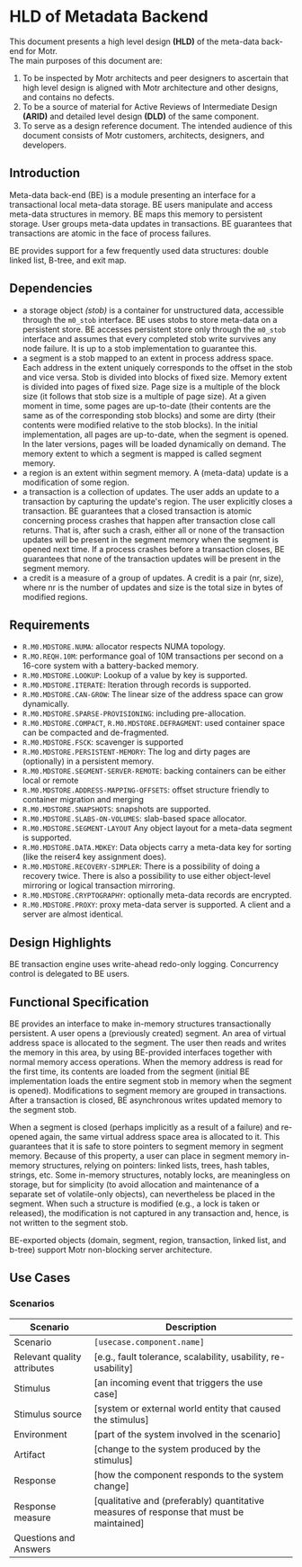 # HLD of Metadata Backend
This document presents a high level design **(HLD)** of the meta-data back-end for Motr.   
The main purposes of this document are:  
 1. To be inspected by Motr architects and peer designers to ascertain that high level design is aligned with Motr architecture and other designs, and contains no defects.
 2.  To be a source of material for Active Reviews of Intermediate Design **(ARID)** and detailed level design **(DLD)** of the same component.
 3. To serve as a design reference document. The intended audience of this document consists of Motr customers, architects, designers, and developers.  


## Introduction  
 Meta-data back-end (BE) is a module presenting an interface for a transactional local meta-data storage. BE users manipulate and access meta-data structures in memory. BE maps this memory to persistent storage. User groups meta-data updates in transactions. BE guarantees that transactions are atomic in the face of process failures.

BE provides support for a few frequently used data structures: double linked list, B-tree, and exit map.  


 ## Dependencies  
 - a storage object *(stob)* is a container for unstructured data, accessible through the `m0_stob` interface. BE uses stobs to store meta-data on a persistent store. BE accesses persistent store only through the `m0_stob` interface and assumes that every completed stob write survives any node failure. It is up to a stob implementation to guarantee this.  
 - a segment is a stob mapped to an extent in process address space. Each address in the extent uniquely corresponds to the offset in the stob and vice versa. Stob is divided into blocks of fixed size. Memory extent is divided into pages of fixed size. Page size is a multiple of the block size (it follows that stob size is a multiple of page size). At a given moment in time, some pages are up-to-date (their contents are the same as of the corresponding stob blocks) and some are dirty (their contents were modified relative to the stob blocks). In the initial implementation, all pages are up-to-date, when the segment is opened. In the later versions, pages will be loaded dynamically on demand. The memory extent to which a segment is mapped is called segment memory.
 - a region is an extent within segment memory. A (meta-data) update is a modification of some region.
 - a transaction is a collection of updates. The user adds an update to a transaction by capturing the update's region. The user explicitly closes a transaction. BE guarantees that a closed transaction is atomic concerning process crashes that happen after transaction close call returns. That is, after such a crash, either all or none of the transaction updates will be present in the segment memory when the segment is opened next time. If a process crashes before a transaction closes, BE guarantees that none of the transaction updates will be present in the segment memory.
 - a credit is a measure of a group of updates. A credit is a pair (nr, size), where nr is the number of updates and size is the total size in bytes of modified regions.  

 ## Requirements

* `R.M0.MDSTORE.NUMA`: allocator respects NUMA topology.
* `R.MO.REQH.10M`: performance goal of 10M transactions per second on a 16-core system with a battery-backed memory.
* `R.M0.MDSTORE.LOOKUP`: Lookup of a value by key is supported.
* `R.M0.MDSTORE.ITERATE`: Iteration through records is supported.
* `R.M0.MDSTORE.CAN-GROW`: The linear size of the address space can grow dynamically.
* `R.M0.MDSTORE.SPARSE-PROVISIONING`: including pre-allocation.
* `R.M0.MDSTORE.COMPACT`, `R.M0.MDSTORE.DEFRAGMENT`: used container space can be compacted and de-fragmented.
* `R.M0.MDSTORE.FSCK`: scavenger is supported
* `R.M0.MDSTORE.PERSISTENT-MEMORY`: The log and dirty pages are (optionally) in a persistent memory.
* `R.M0.MDSTORE.SEGMENT-SERVER-REMOTE`: backing containers can be either local or remote
* `R.M0.MDSTORE.ADDRESS-MAPPING-OFFSETS`: offset structure friendly to container migration and merging
* `R.M0.MDSTORE.SNAPSHOTS`: snapshots are supported.
* `R.M0.MDSTORE.SLABS-ON-VOLUMES`: slab-based space allocator.
* `R.M0.MDSTORE.SEGMENT-LAYOUT` Any object layout for a meta-data segment is supported.
* `R.M0.MDSTORE.DATA.MDKEY`: Data objects carry a meta-data key for sorting (like the reiser4 key assignment does).
* `R.M0.MDSTORE.RECOVERY-SIMPLER`: There is a possibility of doing a recovery twice. There is also a possibility to use either object-level mirroring or logical transaction mirroring.
* `R.M0.MDSTORE.CRYPTOGRAPHY`: optionally meta-data records are encrypted.
* `R.M0.MDSTORE.PROXY`: proxy meta-data server is supported. A client and a server are almost identical.  

## Design Highlights
BE transaction engine uses write-ahead redo-only logging. Concurrency control is delegated to BE users.  

## Functional Specification
BE provides an interface to make in-memory structures transactionally persistent. A user opens a (previously created) segment. An area of virtual address space is allocated to the segment. The user then reads and writes the memory in this area, by using BE-provided interfaces together with normal memory access operations. When the memory address is read for the first time, its contents are loaded from the segment (initial BE implementation loads the entire segment stob in memory when the segment is opened). Modifications to segment memory are grouped in transactions. After a transaction is closed, BE asynchronous writes updated memory to the segment stob.  

When a segment is closed (perhaps implicitly as a result of a failure) and re-opened again, the same virtual address space area is allocated to it. This guarantees that it is safe to store pointers to segment memory in segment memory. Because of this property, a user can place in segment memory in-memory structures, relying on pointers: linked lists, trees, hash tables, strings, etc. Some in-memory structures, notably locks, are meaningless on storage, but for simplicity (to avoid allocation and maintenance of a separate set of volatile-only objects), can nevertheless be placed in the segment. When such a structure is modified (e.g., a lock is taken or released), the modification is not captured in any transaction and, hence, is not written to the segment stob.  

BE-exported objects (domain, segment, region, transaction, linked list, and b-tree) support Motr non-blocking server architecture.  

## Use Cases  
### Scenarios   

|Scenario | Description |
|---------|-------------|
|Scenario	| `[usecase.component.name]` |
|Relevant quality attributes|	[e.g., fault tolerance, scalability, usability, re-usability]|
|Stimulus|	[an incoming event that triggers the use case]|
|Stimulus source |	[system or external world entity that caused the stimulus]|
|Environment	| [part of the system involved in the scenario]|
|Artifact |	[change to the system produced by the stimulus]|
|Response |	[how the component responds to the system change]|
|Response measure	|[qualitative and (preferably) quantitative measures of response that must be maintained]|
|Questions and Answers	|
